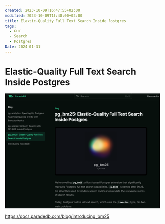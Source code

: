 ```yaml
---
created: 2023-10-09T16:47:55+02:00
modified: 2023-10-09T16:48:00+02:00
title: Elastic-Quality Full Text Search Inside Postgres
tags:
  - ELK
  - Search
  - Postgres
Date: 2024-01-31
---
```

# Elastic-Quality Full Text Search Inside Postgres

![](../_asset/2023-10-09_ElasticTextSearchPostgres_image_1.png)




<https://docs.paradedb.com/blog/introducing_bm25>
